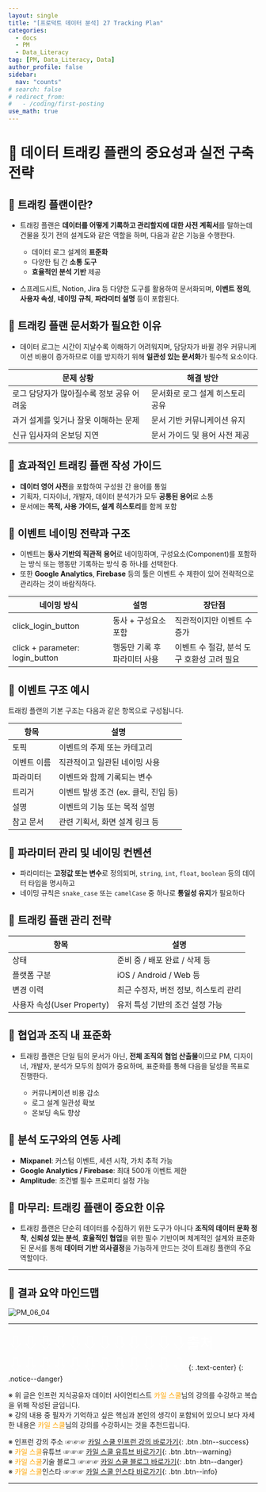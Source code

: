 ```yaml
---
layout: single
title: "[프로덕트 데이터 분석] 27 Tracking Plan"
categories:
  - docs
  - PM
  - Data_Literacy
tag: [PM, Data_Literacy, Data]
author_profile: false
sidebar:
  nav: "counts"
# search: false
# redirect_from:
#   - /coding/first-posting
use_math: true
---
```


# 👑 데이터 트래킹 플랜의 중요성과 실전 구축 전략

## 🧇 트래킹 플랜이란?

- 트래킹 플랜은 **데이터를 어떻게 기록하고 관리할지에 대한 사전 계획서**를 말하는데 건물을 짓기 전의 설계도와 같은 역할을 하며, 다음과 같은 기능을 수행한다.

  - 데이터 로그 설계의 **표준화**
  - 다양한 팀 간 **소통 도구**
  - **효율적인 분석 기반** 제공

- 스프레드시트, Notion, Jira 등 다양한 도구를 활용하여 문서화되며, **이벤트 정의**, **사용자 속성**, **네이밍 규칙**, **파라미터 설명** 등이 포함된다.

## 🧇 트래킹 플랜 문서화가 필요한 이유

- 데이터 로그는 시간이 지날수록 이해하기 어려워지며, 담당자가 바뀔 경우 커뮤니케이션 비용이 증가하므로 이를 방지하기 위해 **일관성 있는 문서화**가 필수적 요소이다.

| 문제 상황                                 | 해결 방안                        |
| ----------------------------------------- | -------------------------------- |
| 로그 담당자가 많아질수록 정보 공유 어려움 | 문서화로 로그 설계 히스토리 공유 |
| 과거 설계를 잊거나 잘못 이해하는 문제     | 문서 기반 커뮤니케이션 유지      |
| 신규 입사자의 온보딩 지연                 | 문서 가이드 및 용어 사전 제공    |

## 🧇 효과적인 트래킹 플랜 작성 가이드

- **데이터 영어 사전**을 포함하여 구성원 간 용어를 통일
- 기획자, 디자이너, 개발자, 데이터 분석가가 모두 **공통된 용어**로 소통
- 문서에는 **목적, 사용 가이드, 설계 히스토리**를 함께 포함

## 🧇 이벤트 네이밍 전략과 구조

- 이벤트는 **동사 기반의 직관적 용어**로 네이밍하며, 구성요소(Component)를 포함하는 방식 또는 행동만 기록하는 방식 중 하나를 선택한다.
- 또한 **Google Analytics**, **Firebase** 등의 툴은 이벤트 수 제한이 있어 전략적으로 관리하는 것이 바람직하다.

| 네이밍 방식                     | 설명                         | 장단점                                     |
| ------------------------------- | ---------------------------- | ------------------------------------------ |
| click_login_button              | 동사 + 구성요소 포함         | 직관적이지만 이벤트 수 증가                |
| click + parameter: login_button | 행동만 기록 후 파라미터 사용 | 이벤트 수 절감, 분석 도구 호환성 고려 필요 |

## 🧇 이벤트 구조 예시

트래킹 플랜의 기본 구조는 다음과 같은 항목으로 구성됩니다.

| 항목        | 설명                                 |
| ----------- | ------------------------------------ |
| 토픽        | 이벤트의 주제 또는 카테고리          |
| 이벤트 이름 | 직관적이고 일관된 네이밍 사용        |
| 파라미터    | 이벤트와 함께 기록되는 변수          |
| 트리거      | 이벤트 발생 조건 (ex. 클릭, 진입 등) |
| 설명        | 이벤트의 기능 또는 목적 설명         |
| 참고 문서   | 관련 기획서, 화면 설계 링크 등       |

## 🧇 파라미터 관리 및 네이밍 컨벤션

- 파라미터는 **고정값 또는 변수**로 정의되며, `string`, `int`, `float`, `boolean` 등의 데이터 타입을 명시하고
- 네이밍 규칙은 `snake_case` 또는 `camelCase` 중 하나로 **통일성 유지**가 필요하다

## 🧇 트래킹 플랜 관리 전략

| 항목                       | 설명                                  |
| -------------------------- | ------------------------------------- |
| 상태                       | 준비 중 / 배포 완료 / 삭제 등         |
| 플랫폼 구분                | iOS / Android / Web 등                |
| 변경 이력                  | 최근 수정자, 버전 정보, 히스토리 관리 |
| 사용자 속성(User Property) | 유저 특성 기반의 조건 설정 가능       |

## 🧇 협업과 조직 내 표준화

- 트래킹 플랜은 단일 팀의 문서가 아닌, **전체 조직의 협업 산출물**이므로 PM, 디자이너, 개발자, 분석가 모두의 참여가 중요하며, 표준화를 통해 다음을 달성을 목표로 진행한다.

  - 커뮤니케이션 비용 감소
  - 로그 설계 일관성 확보
  - 온보딩 속도 향상

## 🧇 분석 도구와의 연동 사례

- **Mixpanel**: 커스텀 이벤트, 세션 시작, 가치 추적 가능
- **Google Analytics / Firebase**: 최대 500개 이벤트 제한
- **Amplitude**: 조건별 필수 프로퍼티 설정 가능

## 🧇 마무리: 트래킹 플랜이 중요한 이유

- 트래킹 플랜은 단순히 데이터를 수집하기 위한 도구가 아니다 **조직의 데이터 문화 정착**, **신뢰성 있는 분석**, **효율적인 협업**을 위한 필수 기반이며 체계적인 설계와 표준화된 문서를 통해 **데이터 기반 의사결정**을 가능하게 만드는 것이 트래킹 플랜의 주요 역할이다.

---

## 🧇 결과 요약 마인드맵

![PM_06_04]({{site.url}}/images/2025-03-25-PM/06_04.png)

---

<a style="font-size:30px; color: white;">⇩⇩⇩⇩⇩⇩⇩⇩⇩⇩⇩⇩출처⇩⇩⇩⇩⇩⇩⇩⇩⇩⇩⇩⇩</a>
{: .text-center}
{: .notice--danger}

※ 위 글은 인프런 지식공유자 데이터 사이언티스트 <a style="color: orange;">카일 스쿨</a>님의 강의를 수강하고 복습을 위해 작성된 글입니다.<br>
※ 강의 내용 중 필자가 기억하고 싶은 핵심과 본인의 생각이 포함되어 있으니 보다 자세한 내용은 <a style="color: orange;">카일 스쿨</a>님의 강의를 수강하시는 것을 추천드립니다. <br>

※ 인프런 강의 주소 ☞☞☞ [카일 스쿨 인프런 강의 바로가기](https://www.inflearn.com/course/pm-%EB%8D%B0%EC%9D%B4%ED%84%B0-%EB%A6%AC%ED%84%B0%EB%9F%AC%EC%8B%9C){: .btn .btn--success}<br>
※ <a style="color: orange;">카일 스쿨</a>유튜브 ☞☞☞ [카일 스쿨 유튜브 바로가기](https://www.youtube.com/c/kyleschool){: .btn .btn--warning}<br>
※ <a style="color: orange;">카일 스쿨</a>기술 블로그 ☞☞☞ [카일 스쿨 블로그 바로가기](https://zzsza.github.io/){: .btn .btn--danger}<br>
※ <a style="color: orange;">카일 스쿨</a>인스타 ☞☞☞ [카일 스쿨 인스타 바로가기](https://www.instagram.com/data.scientist/){: .btn .btn--info}

---
